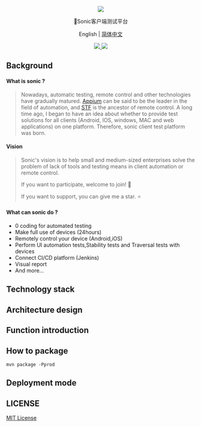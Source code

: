 <p align="center">
  <img src="https://raw.githubusercontent.com/ZhouYixun/sonic-server/main/logo.png">
</p>
<p align="center">🎉Sonic客户端测试平台</p>
<p align="center">
  <span>English |</span>
  <a href="https://raw.githubusercontent.com/ZhouYixun/sonic-server/main/README_CN.md">  
     简体中文
  </a>
</p>
<p align="center">
  <a href="#">  
    <img src="https://img.shields.io/badge/release-doing-orange">
  </a>
  <a href="https://github.com/ZhouYixun/sonic-server/blob/main/LICENSE">  
    <img src="https://img.shields.io/github/license/ZhouYiXun/sonic-server?color=green&label=license&logo=license&logoColor=green">
  </a>
</p>

## Background

#### What is sonic ?

> Nowadays, automatic testing, remote control and other technologies have gradually matured. [Appium](https://github.com/appium/appium) can be said to be the leader in the field of automation, and [STF](https://github.com/openstf/stf) is the ancestor of remote control. A long time ago, I began to have an idea about whether to provide test solutions for all clients (Android, IOS, windows, MAC and web applications) on one platform. Therefore, sonic client test platform was born.

#### Vision

> Sonic's vision is to help small and medium-sized enterprises solve the problem of lack of tools and testing means in client automation or remote control.
>
>If you want to participate, welcome to join! 💪
>
>If you want to support, you can give me a star. ⭐

#### What can sonic do ?

+ 0 coding for automated testing
+ Make full use of devices (24hours)
+ Remotely control your device (Android,iOS)
+ Perform UI automation tests,Stability tests and Traversal tests with devices
+ Connect CI/CD platform (Jenkins)
+ Visual report
+ And more...

## Technology stack

## Architecture design

## Function introduction

## How to package

```
mvn package -Pprod
```

## Deployment mode

## LICENSE

[MIT License](LICENSE)
